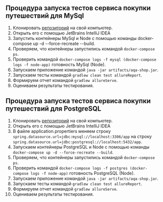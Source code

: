 ## Процедура запуска тестов сервиса покупки путешествий для MySql
1. Клонировать [репозиторий](https://github.com/BelyakovArkadiy/Diplom-draft) на свой компьютер.
1. Открыть его с помощью JetBrains IntelliJ IDEA 
1. Запустить контейнеры MySql и Node c помощью команды docker-compose up -d --force-recreate --build.
1. Проверяем, что контейнеры запустились командой ``` docker-compose ps ```.
1. Проверить командой ``` docker-compose logs -f mysql (docker-compose logs -f node-app) ``` готовность MySql (Node).
1. Запускаем приложение командой ``` java -jar artifacts/aqa-shop.jar ```.
1. Запускаем тесты командой 
``` gradlew clean test allureReport ```.
1. Формируем отчет командой ``` gradlew allureServe ```.
1. Оцениваем результаты тестирования.



## Процедура запуска тестов сервиса покупки путешествий для PostgreSQL
1. Клонировать [репозиторий](https://github.com/BelyakovArkadiy/Diplom-draft) на свой компьютер.
1. Открыть его с помощью JetBrains IntelliJ IDEA 
1. В файле application.propertiers меняем строку ``` spring.datasource.url=jdbc:mysql://localhost:3306/app ``` на строку ``` spring.datasource.url=jdbc:postgresql://localhost:5432/app```.
1. Запускаем контейнеры PostgreSQL и Node c помощью команды 
``` docker-compose up -d --force-recreate --build ```.
1. Проверяем, что контейнеры запустились командой ``` docker-compose ps ```.
1. Проверить командой ``` docker-compose logs -f postgres (docker-compose logs -f node-app) ``` готовность PostgreSQL (Node).
1. Запускаем приложение командой ``` java -jar artifacts/aqa-shop.jar ```.
1. Запускаем тесты командой 
``` gradlew clean test allureReport ```.
1. Формируем отчет командой ``` gradlew allureServe ```.
1. Оцениваем результаты тестирования.
